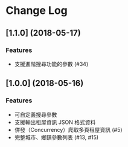 # Change Log

## [1.1.0] (2018-05-17)

### Features

- 支援進階搜尋功能的參數 (#34)

## [1.0.0] (2018-05-16)

### Features

- 可自定義搜尋參數
- 支援輸出租屋資訊 JSON 格式資料
- 併發（Concurrency）爬取多頁租屋資訊 (#5)
- 完整城市、鄉鎮參數列表 (#13, #15)

